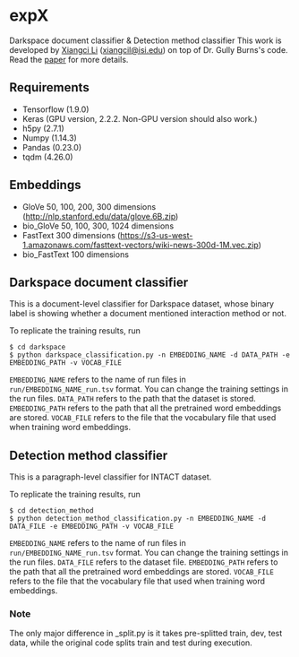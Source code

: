 # expX
Darkspace document classifier & Detection method classifier
This work is developed by [Xiangci Li](https://github.com/jacklxc) (xiangcil@isi.edu) on top of Dr. Gully Burns's code. Read the [paper]() for more details.
## Requirements
* Tensorflow (1.9.0)
* Keras (GPU version, 2.2.2. Non-GPU version should also work.)
* h5py (2.7.1)
* Numpy (1.14.3)
* Pandas (0.23.0)
* tqdm (4.26.0)

## Embeddings
* GloVe 50, 100, 200, 300 dimensions (http://nlp.stanford.edu/data/glove.6B.zip)
* bio_GloVe 50, 100, 300, 1024 dimensions
* FastText 300 dimensions (https://s3-us-west-1.amazonaws.com/fasttext-vectors/wiki-news-300d-1M.vec.zip)
* bio_FastText 100 dimensions 

## Darkspace document classifier
This is a document-level classifier for Darkspace dataset, whose binary label is showing whether a document mentioned interaction method or not.

To replicate the training results, run
```
$ cd darkspace
$ python darkspace_classification.py -n EMBEDDING_NAME -d DATA_PATH -e EMBEDDING_PATH -v VOCAB_FILE
```
`EMBEDDING_NAME` refers to the name of run files in `run/EMBEDDING_NAME_run.tsv` format. You can change the training settings in the run files.
`DATA_PATH` refers to the path that the dataset is stored. 
`EMBEDDING_PATH` refers to the path that all the pretrained word embeddings are stored.
`VOCAB_FILE` refers to the file that the vocabulary file that used when training word embeddings.

## Detection method classifier
This is a paragraph-level classifier for INTACT dataset.

To replicate the training results, run
```
$ cd detection_method
$ python detection_method_classification.py -n EMBEDDING_NAME -d DATA_FILE -e EMBEDDING_PATH -v VOCAB_FILE
```
`EMBEDDING_NAME` refers to the name of run files in `run/EMBEDDING_NAME_run.tsv` format. You can change the training settings in the run files.
`DATA_FILE` refers to the dataset file. 
`EMBEDDING_PATH` refers to the path that all the pretrained word embeddings are stored.
`VOCAB_FILE` refers to the file that the vocabulary file that used when training word embeddings.

### Note
The only major difference in _split.py is it takes pre-splitted train, dev, test data, while the original code splits train and test during execution.

